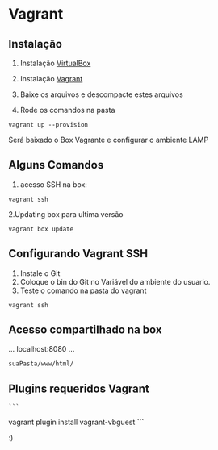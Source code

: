 Vagrant
=================

Instalação
------------

1. Instalação [VirtualBox](http://www.virtualbox.org/)

2. Instalação [Vagrant](http://www.vagrantup.com/)

3. Baixe os arquivos e descompacte estes arquivos

4. Rode os comandos na pasta 
```
vagrant up --provision
```

Será baixado o Box Vagrante e configurar o ambiente LAMP

Alguns Comandos
---------------

1. acesso SSH na box:

```
vagrant ssh
```
2.Updating box para ultima versão
```
vagrant box update
```

Configurando Vagrant SSH
------------------------

1. Instale o Git
2. Coloque o bin do Git no Variável do ambiente do usuario.
3. Teste o comando na pasta do vagrant 

```
vagrant ssh
```

Acesso compartilhado na box
-------------------------
...
localhost:8080
...
```
suaPasta/www/html/
```

Plugins requeridos Vagrant
--------------------------
    ```
vagrant plugin install vagrant-vbguest
    ```

:)
